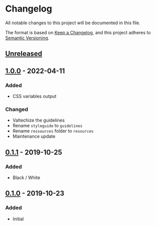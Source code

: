 # Changelog
All notable changes to this project will be documented in this file.

The format is based on [Keep a Changelog](https://keepachangelog.com/en/1.1.0/),
and this project adheres to [Semantic Versioning](https://semver.org/spec/v2.0.0.html).






## [Unreleased]



## [1.0.0] - 2022-04-11
### Added
- CSS variables output

### Changed
- Valtechize the guidelines
- Rename `styleguide` to `guidelines`
- Rename `ressources` folder to `resources`
- Maintenance update



## [0.1.1] - 2019-10-25
### Added
- Black / White



## [0.1.0] - 2019-10-23
### Added
- Initial






[Unreleased]: https://github.com/absolunet/brand-guidelines/compare/1.0.0...HEAD
[1.0.0]:      https://github.com/absolunet/brand-guidelines/compare/0.1.1...1.0.0
[0.1.1]:      https://github.com/absolunet/brand-guidelines/compare/0.1.0...0.1.1
[0.1.0]:      https://github.com/absolunet/brand-guidelines/releases/tag/0.1.0
